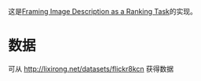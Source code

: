 这是[Framing Image Description as a Ranking Task](http://nlp.cs.illinois.edu/HockenmaierGroup/Framing_Image_Description/KCCA.html)的实现。

# 数据

可从 http://lixirong.net/datasets/flickr8kcn 获得数据